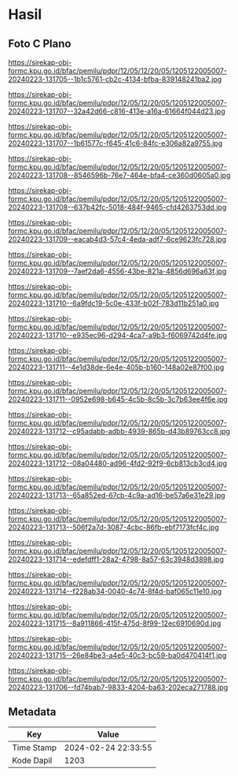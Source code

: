 # Hasil

## Foto C Plano

https://sirekap-obj-formc.kpu.go.id/bfac/pemilu/pdpr/12/05/12/20/05/1205122005007-20240223-131705--1b1c5761-cb2c-4134-bfba-839148241ba2.jpg

https://sirekap-obj-formc.kpu.go.id/bfac/pemilu/pdpr/12/05/12/20/05/1205122005007-20240223-131707--32a42d66-c816-413e-a16a-61664f044d23.jpg

https://sirekap-obj-formc.kpu.go.id/bfac/pemilu/pdpr/12/05/12/20/05/1205122005007-20240223-131707--1b61577c-f645-41c6-84fc-e306a82a9755.jpg

https://sirekap-obj-formc.kpu.go.id/bfac/pemilu/pdpr/12/05/12/20/05/1205122005007-20240223-131708--8546596b-76e7-464e-bfa4-ce360d0605a0.jpg

https://sirekap-obj-formc.kpu.go.id/bfac/pemilu/pdpr/12/05/12/20/05/1205122005007-20240223-131708--637b42fc-5018-484f-9465-cfd4263753dd.jpg

https://sirekap-obj-formc.kpu.go.id/bfac/pemilu/pdpr/12/05/12/20/05/1205122005007-20240223-131709--eacab4d3-57c4-4eda-adf7-6ce9623fc728.jpg

https://sirekap-obj-formc.kpu.go.id/bfac/pemilu/pdpr/12/05/12/20/05/1205122005007-20240223-131709--7aef2da6-4556-43be-821a-4856d696a63f.jpg

https://sirekap-obj-formc.kpu.go.id/bfac/pemilu/pdpr/12/05/12/20/05/1205122005007-20240223-131710--6a9fdc19-5c0e-433f-b02f-783d11b251a0.jpg

https://sirekap-obj-formc.kpu.go.id/bfac/pemilu/pdpr/12/05/12/20/05/1205122005007-20240223-131710--e935ec96-d294-4ca7-a9b3-f6069742d4fe.jpg

https://sirekap-obj-formc.kpu.go.id/bfac/pemilu/pdpr/12/05/12/20/05/1205122005007-20240223-131711--4e1d38de-6e4e-405b-b160-148a02e87f00.jpg

https://sirekap-obj-formc.kpu.go.id/bfac/pemilu/pdpr/12/05/12/20/05/1205122005007-20240223-131711--0952e698-b645-4c5b-8c5b-3c7b63ee4f6e.jpg

https://sirekap-obj-formc.kpu.go.id/bfac/pemilu/pdpr/12/05/12/20/05/1205122005007-20240223-131712--c95adabb-adbb-4939-865b-d43b89763cc8.jpg

https://sirekap-obj-formc.kpu.go.id/bfac/pemilu/pdpr/12/05/12/20/05/1205122005007-20240223-131712--08a04480-ad96-4fd2-92f9-6cb813cb3cd4.jpg

https://sirekap-obj-formc.kpu.go.id/bfac/pemilu/pdpr/12/05/12/20/05/1205122005007-20240223-131713--65a852ed-67cb-4c9a-ad16-be57a6e31e29.jpg

https://sirekap-obj-formc.kpu.go.id/bfac/pemilu/pdpr/12/05/12/20/05/1205122005007-20240223-131713--506f2a7d-3087-4cbc-86fb-ebf7173fcf4c.jpg

https://sirekap-obj-formc.kpu.go.id/bfac/pemilu/pdpr/12/05/12/20/05/1205122005007-20240223-131714--edefdff1-28a2-4798-8a57-63c3948d3898.jpg

https://sirekap-obj-formc.kpu.go.id/bfac/pemilu/pdpr/12/05/12/20/05/1205122005007-20240223-131714--f228ab34-0040-4c74-8f4d-baf065c11e10.jpg

https://sirekap-obj-formc.kpu.go.id/bfac/pemilu/pdpr/12/05/12/20/05/1205122005007-20240223-131715--8a911866-415f-475d-8f99-12ec6910690d.jpg

https://sirekap-obj-formc.kpu.go.id/bfac/pemilu/pdpr/12/05/12/20/05/1205122005007-20240223-131715--26e84be3-a4e5-40c3-bc59-ba0d470414f1.jpg

https://sirekap-obj-formc.kpu.go.id/bfac/pemilu/pdpr/12/05/12/20/05/1205122005007-20240223-131706--fd74bab7-9833-4204-ba63-202eca271788.jpg


## Metadata

| Key        | Value               |
| ---------- | ------------------- |
| Time Stamp | 2024-02-24 22:33:55 |
| Kode Dapil | 1203                |



